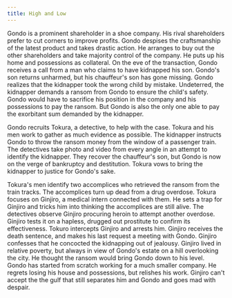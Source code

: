 ```yaml
---
title: High and Low
---
```


Gondo is a prominent shareholder in a shoe company. His rival shareholders
prefer to cut corners to improve profits. Gondo despises the craftsmanship of
the latest product and takes drastic action. He arranges to buy out the other
shareholders and take majority control of the company. He puts up his home and
possessions as collateral. On the eve of the transaction, Gondo receives a call
from a man who claims to have kidnapped his son. Gondo's son returns unharmed,
but his chauffeur's son has gone missing. Gondo realizes that the kidnapper took
the wrong child by mistake. Undeterred, the kidnapper demands a ransom from
Gondo to ensure the child's safety. Gondo would have to sacrifice his position
in the company and his possessions to pay the ransom. But Gondo is also the only
one able to pay the exorbitant sum demanded by the kidnapper.

Gondo recruits Tokura, a detective, to help with the case. Tokura and his men
work to gather as much evidence as possible. The kidnapper instructs Gondo to
throw the ransom money from the window of a passenger train. The detectives take
photo and video from every angle in an attempt to identify the kidnapper. They
recover the chauffeur's son, but Gondo is now on the verge of bankruptcy and
destitution. Tokura vows to bring the kidnapper to justice for Gondo's sake.

Tokura's men identify two accomplices who retrieved the ransom from the train
tracks. The accomplices turn up dead from a drug overdose. Tokura focuses on
Ginjiro, a medical intern connected with them. He sets a trap for Ginjiro and
tricks him into thinking the accomplices are still alive. The detectives observe
Ginjiro procuring heroin to attempt another overdose. Ginjiro tests it on a
hapless, drugged out prostitute to confirm its effectiveness. Tokuro intercepts
Ginjiro and arrests him. Ginjiro receives the death sentence, and makes his last
request a meeting with Gondo. Ginjiro confesses that he concocted the kidnapping
out of jealousy. Ginjiro lived in relative poverty, but always in view of
Gondo's estate on a hill overlooking the city. He thought the ransom would bring
Gondo down to his level. Gondo has started from scratch working for a much
smaller company. He regrets losing his house and possessions, but relishes his
work. Ginjiro can't accept the the gulf that still separates him and Gondo and
goes mad with despair.
